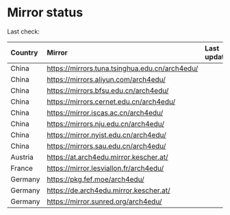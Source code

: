 <script src="./time.js"></script>
# Mirror status
Last check: <script type="text/javascript">localize(1727055835.529191);</script>

|Country|Mirror|Last update|
|:------|:-----|:----------|
|China|https://mirrors.tuna.tsinghua.edu.cn/arch4edu/|<script type="text/javascript">localize(1727030422);</script>|
|China|https://mirrors.aliyun.com/arch4edu/|<script type="text/javascript">localize(1727030422);</script>|
|China|https://mirrors.bfsu.edu.cn/arch4edu/|<script type="text/javascript">localize(1726987116);</script>|
|China|https://mirrors.cernet.edu.cn/arch4edu/|<script type="text/javascript">localize(1727030422);</script>|
|China|https://mirror.iscas.ac.cn/arch4edu/|<script type="text/javascript">localize(1727030422);</script>|
|China|https://mirrors.nju.edu.cn/arch4edu/|<script type="text/javascript">localize(1726943922);</script>|
|China|https://mirror.nyist.edu.cn/arch4edu/|<script type="text/javascript">localize(1726987116);</script>|
|China|https://mirrors.sau.edu.cn/arch4edu/|<script type="text/javascript">localize(1727030422);</script>|
|Austria|https://at.arch4edu.mirror.kescher.at/|<script type="text/javascript">localize(1727030422);</script>|
|France|https://mirror.lesviallon.fr/arch4edu/|<script type="text/javascript">localize(1727030422);</script>|
|Germany|https://pkg.fef.moe/arch4edu/|<script type="text/javascript">localize(1727030422);</script>|
|Germany|https://de.arch4edu.mirror.kescher.at/|<script type="text/javascript">localize(1727030422);</script>|
|Germany|https://mirror.sunred.org/arch4edu/|<script type="text/javascript">localize(1727030422);</script>|

<script src="./tablefilter/tablefilter.js"></script>
<script src="./table.js"></script>